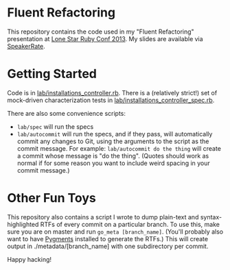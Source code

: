 Fluent Refactoring
==================

This repository contains the code used in my "Fluent Refactoring" presentation at <a href="http://www.lonestarruby.org/2013/lsrc">Lone Star Ruby Conf 2013</a>.  My slides are available via <a href="http://speakerrate.com/talks/23881-fluent-refactoring">SpeakerRate</a>.

Getting Started
===============

Code is in <a href="./lab/installations_controller.rb">lab/installations_controller.rb</a>.  There is a (relatively strict!) set of mock-driven characterization tests in <a href="./lab/installations_controller_spec.rb">lab/installations_controller_spec.rb</a>.

There are also some convenience scripts:

* `lab/spec` will run the specs
* `lab/autocommit` will run the specs, and if they pass, will automatically commit any changes to Git, using the arguments to the script as the commit message.  For example:  `lab/autocommit do the thing` will create a commit whose message is "do the thing".  (Quotes should work as normal if for some reason you want to include weird spacing in your commit message.)

Other Fun Toys
==============

This repository also contains a script I wrote to dump plain-text and syntax-highlighted RTFs of every commit on a particular branch.  To use this, make sure you are on master and run `go_meta [branch_name]`.  (You'll probably also want to have <a href="http://pygments.org/">Pygments</a> installed to generate the RTFs.)  This will create output in ./metadata/[branch_name] with one subdirectory per commit.

Happy hacking!